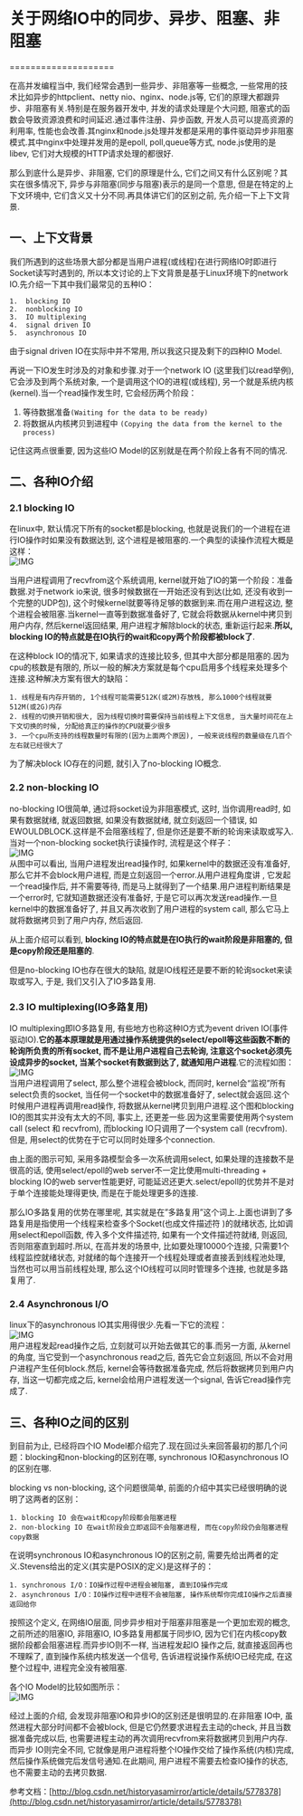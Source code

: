 # 关于网络IO中的同步、异步、阻塞、非阻塞

====================

在高并发编程当中, 我们经常会遇到一些异步、非阻塞等一些概念, 一些常用的技术比如异步的httpclient、netty nio、nginx、node.js等, 它们的原理大都跟异步、非阻塞有关.特别是在服务器开发中, 并发的请求处理是个大问题, 阻塞式的函数会导致资源浪费和时间延迟.通过事件注册、异步函数, 开发人员可以提高资源的利用率, 性能也会改善.其nginx和node.js处理并发都是采用的事件驱动异步非阻塞模式.其中nginx中处理并发用的是epoll, poll,queue等方式, node.js使用的是libev, 它们对大规模的HTTP请求处理的都很好.

那么到底什么是异步、非阻塞, 它们的原理是什么, 它们之间又有什么区别呢？其实在很多情况下, 异步与非阻塞(同步与阻塞)表示的是同一个意思, 但是在特定的上下文环境中, 它们含义又十分不同.再具体讲它们的区别之前, 先介绍一下上下文背景.

## 一、上下文背景

我们所遇到的这些场景大部分都是当用户进程(或线程)在进行网络IO时即进行Socket读写时遇到的, 所以本文讨论的上下文背景是基于Linux环境下的network IO.先介绍一下其中我们最常见的五种IO：

    1.  blocking IO
    2.  nonblocking IO
    3.  IO multiplexing
    4.  signal driven IO
    5.  asynchronous IO

由于signal driven IO在实际中并不常用, 所以我这只提及剩下的四种IO Model.

再说一下IO发生时涉及的对象和步骤.对于一个network IO (这里我们以read举例), 它会涉及到两个系统对象, 一个是调用这个IO的进程(或线程), 另一个就是系统内核(kernel).当一个read操作发生时, 它会经历两个阶段：

1. 等待数据准备`(Waiting for the data to be ready)`
2. 将数据从内核拷贝到进程中 `(Copying the data from the kernel to the process)`

记住这两点很重要, 因为这些IO Model的区别就是在两个阶段上各有不同的情况.

## 二、各种IO介绍

### 2.1 blocking IO

在linux中, 默认情况下所有的socket都是blocking, 也就是说我们的一个进程在进行IO操作时如果没有数据达到, 这个进程是被阻塞的.一个典型的读操作流程大概是这样：  
![IMG](https://img-blog.csdn.net/20161010174613299)

当用户进程调用了recvfrom这个系统调用, kernel就开始了IO的第一个阶段：准备数据.对于network io来说, 很多时候数据在一开始还没有到达(比如, 还没有收到一个完整的UDP包), 这个时候kernel就要等待足够的数据到来.而在用户进程这边, 整个进程会被阻塞.当kernel一直等到数据准备好了, 它就会将数据从kernel中拷贝到用户内存, 然后kernel返回结果, 用户进程才解除block的状态, 重新运行起来.**所以, blocking IO的特点就是在IO执行的wait和copy两个阶段都被block了**.

在这种block IO的情况下, 如果请求的连接比较多, 但其中大部分都是阻塞的.因为cpu的核数是有限的, 所以一般的解决方案就是每个cpu启用多个线程来处理多个连接.这种解决方案有很大的缺陷：

    1. 线程是有内存开销的, 1个线程可能需要512K(或2M)存放栈, 那么1000个线程就要512M(或2G)内存
    2. 线程的切换开销和很大, 因为线程切换时需要保持当前线程上下文信息, 当大量时间花在上下文切换的时候, 分配给真正的操作的CPU就要少很多
    3. 一个cpu所支持的线程数量时有限的(因为上面两个原因), 一般来说线程的数量级在几百个左右就已经很大了

为了解决block IO存在的问题, 就引入了no-blocking IO概念.

### 2.2 non-blocking IO

no-blocking IO很简单, 通过将socket设为非阻塞模式, 这时, 当你调用read时, 如果有数据就绪, 就返回数据, 如果没有数据就绪, 就立刻返回一个错误, 如EWOULDBLOCK.这样是不会阻塞线程了, 但是你还是要不断的轮询来读取或写入.当对一个non-blocking socket执行读操作时, 流程是这个样子：  
![IMG](https://img-blog.csdn.net/20161010175002093)  
从图中可以看出, 当用户进程发出read操作时, 如果kernel中的数据还没有准备好, 那么它并不会block用户进程, 而是立刻返回一个error.从用户进程角度讲 , 它发起一个read操作后, 并不需要等待, 而是马上就得到了一个结果.用户进程判断结果是一个error时, 它就知道数据还没有准备好, 于是它可以再次发送read操作.一旦kernel中的数据准备好了, 并且又再次收到了用户进程的system call, 那么它马上就将数据拷贝到了用户内存, 然后返回.

从上面介绍可以看到, **blocking IO的特点就是在IO执行的wait阶段是非阻塞的, 但是copy阶段还是阻塞的**.

但是no-blocking IO也存在很大的缺陷, 就是IO线程还是要不断的轮询socket来读取或写入,  于是, 我们又引入了IO多路复用.

### 2.3 IO multiplexing(IO多路复用)

IO multiplexing即IO多路复用, 有些地方也称这种IO方式为event driven IO(事件驱动IO).**它的基本原理就是用通过操作系统提供的select/epoll等这些函数不断的轮询所负责的所有socket, 而不是让用户进程自己去轮询, 注意这个socket必须先设成异步的socket, 当某个socket有数据到达了, 就通知用户进程**.它的流程如图：  
![IMG](https://img-blog.csdn.net/20161010175052063)  
当用户进程调用了select, 那么整个进程会被block, 而同时, kernel会“监视”所有select负责的socket, 当任何一个socket中的数据准备好了, select就会返回.这个时候用户进程再调用read操作, 将数据从kernel拷贝到用户进程.这个图和blocking IO的图其实并没有太大的不同, 事实上, 还更差一些.因为这里需要使用两个system call (select 和 recvfrom), 而blocking IO只调用了一个system call (recvfrom).但是, 用select的优势在于它可以同时处理多个connection.

由上面的图示可知, 采用多路模型会多一次系统调用select, 如果处理的连接数不是很高的话, 使用select/epoll的web server不一定比使用multi-threading + blocking IO的web server性能更好, 可能延迟还更大.select/epoll的优势并不是对于单个连接能处理得更快, 而是在于能处理更多的连接.

那么IO多路复用的优势在哪里呢, 其实就是在”多路复用”这个词上.上面也讲到了多路复用是指使用一个线程来检查多个Socket(也成文件描述符 )的就绪状态, 比如调用select和epoll函数, 传入多个文件描述符, 如果有一个文件描述符就绪, 则返回, 否则阻塞直到超时.所以, 在高并发的场景中, 比如要处理10000个连接, 只需要1个线程监控就绪状态, 对就绪的每个连接开一个线程处理或者直接丢到线程池处理, 当然也可以用当前线程处理, 那么这个IO线程可以同时管理多个连接, 也就是多路复用了.

### 2.4 Asynchronous I/O

linux下的asynchronous IO其实用得很少.先看一下它的流程：  
![IMG](https://img-blog.csdn.net/20161010175157114)  
用户进程发起read操作之后, 立刻就可以开始去做其它的事.而另一方面, 从kernel的角度, 当它受到一个asynchronous read之后, 首先它会立刻返回, 所以不会对用户进程产生任何block.然后, kernel会等待数据准备完成, 然后将数据拷贝到用户内存, 当这一切都完成之后, kernel会给用户进程发送一个signal, 告诉它read操作完成了.

## 三、各种IO之间的区别

到目前为止, 已经将四个IO Model都介绍完了.现在回过头来回答最初的那几个问题：blocking和non-blocking的区别在哪, synchronous IO和asynchronous IO的区别在哪.

blocking vs non-blocking, 这个问题很简单, 前面的介绍中其实已经很明确的说明了这两者的区别：

    1. blocking IO 会在wait和copy阶段都会阻塞进程
    2. non-blocking IO 在wait阶段会立即返回不会阻塞进程, 而在copy阶段仍会阻塞进程copy数据

在说明synchronous IO和asynchronous IO的区别之前, 需要先给出两者的定义.Stevens给出的定义(其实是POSIX的定义)是这样子的：

    1. synchronous I/O：IO操作过程中进程会被阻塞, 直到IO操作完成
    2. asynchronous I/O：IO操作过程中进程不会被阻塞, 操作系统帮你完成IO操作之后直接返回给你

按照这个定义, 在网络IO层面, 同步异步相对于阻塞非阻塞是一个更加宏观的概念, 之前所述的阻塞IO, 非阻塞IO, IO多路复用都属于同步IO, 因为它们在内核copy数据阶段都会阻塞进程.而异步IO则不一样, 当进程发起IO 操作之后, 就直接返回再也不理睬了, 直到操作系统内核发送一个信号, 告诉进程说操作系统IO已经完成, 在这整个过程中, 进程完全没有被阻塞.

各个IO Model的比较如图所示：  
![IMG](https://img-blog.csdn.net/20161010175306457)

经过上面的介绍, 会发现非阻塞IO和异步IO的区别还是很明显的.在非阻塞 IO中, 虽然进程大部分时间都不会被block, 但是它仍然要求进程去主动的check, 并且当数据准备完成以后, 也需要进程主动的再次调用recvfrom来将数据拷贝到用户内存.而异步 IO则完全不同, 它就像是用户进程将整个IO操作交给了操作系统(内核)完成, 然后操作系统做完后发信号通知.在此期间, 用户进程不需要去检查IO操作的状态, 也不需要主动的去拷贝数据.

参考文档：[http://blog.csdn.net/historyasamirror/article/details/5778378](http://blog.csdn.net/historyasamirror/article/details/5778378)

